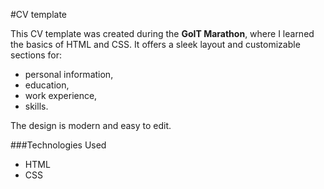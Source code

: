 #CV template

This CV template was created during the **GoIT Marathon**, where I learned the basics of HTML and CSS. 
It offers a sleek layout and customizable sections for:
- personal information,
- education,
- work experience,
- skills. 

The design is modern and easy to edit. 

###Technologies Used
- HTML
- CSS
